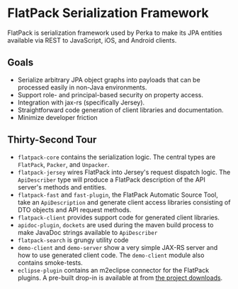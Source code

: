 # FlatPack Serialization Framework

FlatPack is serialization framework used by Perka to make its JPA entities available via REST to JavaScript, iOS, and Android clients.

## Goals

* Serialize arbitrary JPA object graphs into payloads that can be processed easily in non-Java environments.
* Support role- and principal-based security on property access.
* Integration with jax-rs (specifically Jersey).
* Straightforward code generation of client libraries and documentation.
* Minimize developer friction

## Thirty-Second Tour
* `flatpack-core` contains the serialization logic. The central types are `FlatPack`, `Packer`, and `Unpacker`.
* `flatpack-jersey` wires FlatPack into Jersey's request dispatch logic. The `ApiDescriber` type will produce a FlatPack description of the API server's methods and entities.
* `flatpack-fast` and `fast-plugin`, the FlatPack Automatic Source Tool, take an `ApiDescription` and generate client access libraries consisting of DTO objects and API request methods.
* `flatpack-client` provides support code for generated client libraries.
* `apidoc-plugin`, `dockets` are used during the maven build process to make JavaDoc strings available to `ApiDescriber`
* `flatpack-search` is grungy utility code
* `demo-client` and `demo-server` show a very simple JAX-RS server and how to use generated client code. The `demo-client` module also contains smoke-tests.
* `eclipse-plugin` contains an m2eclipse connector for the FlatPack plugins. A pre-built drop-in is available at from [the project downloads](https://github.com/perka/flatpack/downloads).

